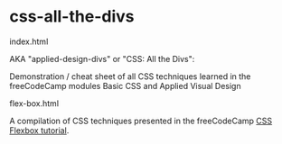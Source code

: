 # css-all-the-divs

index.html

AKA "applied-design-divs" or "CSS: All the Divs":

Demonstration / cheat sheet of all CSS techniques learned in the freeCodeCamp modules Basic CSS and Applied Visual Design

flex-box.html

A compilation of CSS techniques presented in the freeCodeCamp [CSS Flexbox tutorial](https://www.freecodecamp.org/learn/responsive-web-design/css-flexbox/).